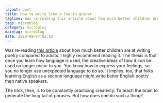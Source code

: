 ```yaml
---
layout: post
title: how to write like a fourth grader
tagline: Was re-reading this article about how much better children are at writing poetry compared to adults...
tags: microblog
category: microblog
maintag: microblog
date: 2020-09-04 02:18
---
```

Was re-reading [this article](https://www.poetryfoundation.org/harriet/2013/03/the-average-fourth-grader-is-a-better-poet-than-you-and-me-too) about how much better children are at writing poetry compared to adults. I highly recommend reading it. The thesis is that once you learn how language _is_ used, the creative ideas of how it _can_ be used no longer occur to you. You know how to express your feelings, so you no longer use unexpected language to do so. It implies, too, that folks learning English as a second language might write better English poetry then native speakers.

The trick, then, is to be constantly practicing creativity. To teach the brain to generate the long tail of phrases. But how does one do such a thing?
